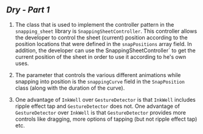 ## *Dry - Part 1*

1.	The class that is used to implement the controller pattern in the `snapping_sheet` library is
    `SnappingSheetController`. This controller allows the developer to control the sheet (current)
    position according to the position locations that were defined in the `snapPositions` array
    field.
    In addition, the developer can use the SnappingSheetController` to get the current position of
    the sheet in order to use it according to he's own uses.

2.	The parameter that controls the various different animations while snapping into position is
    the `snappingCurve` field in the `SnapPosition` class (along with the duration of the curve).

3.	One advantage of `InkWell` over `GestureDetector` is that `InkWell` includes ripple effect tap
    and `GestureDetector` does not.
    One advantage of `GestureDetector` over `InkWell` is that `GestureDetector` provides more
    controls like dragging, more options of tapping (but not ripple effect tap) etc.
